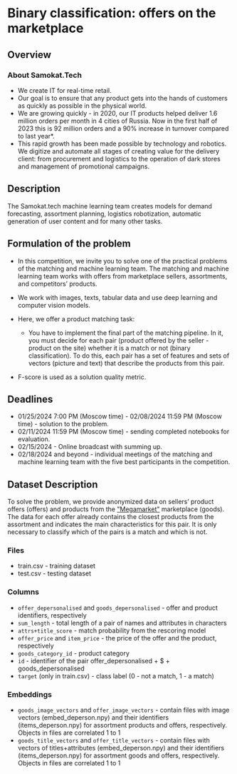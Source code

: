 # Binary classification: offers on the marketplace
## Overview
### About Samokat.Tech
- We create IT for real-time retail.
- Our goal is to ensure that any product gets into the hands of customers as quickly as possible in the physical world.
- We are growing quickly - in 2020, our IT products helped deliver 1.6 million orders per month in 4 cities of Russia. Now in the first half of 2023 this is 92 million orders and a 90% increase in turnover compared to last year*.
- This rapid growth has been made possible by technology and robotics. We digitize and automate all stages of creating value for the delivery client: from procurement and logistics to the operation of dark stores and management of promotional campaigns.

## Description
The Samokat.tech machine learning team creates models for demand forecasting, assortment planning, logistics robotization, automatic generation of user content and for many other tasks.

## Formulation of the problem
- In this competition, we invite you to solve one of the practical problems of the matching and machine learning team.
The matching and machine learning team works with offers from marketplace sellers, assortments, and competitors’ products.

- We work with images, texts, tabular data and use deep learning and computer vision models.

- Here, we offer a product matching task:
  - You have to implement the final part of the matching pipeline. In it, you must decide for each pair (product offered by the seller - product on the site) whether it is a match or not (binary classification).
To do this, each pair has a set of features and sets of vectors (picture and text) that describe the products from this pair.

- F-score is used as a solution quality metric.

## Deadlines
- 01/25/2024 7:00 PM (Moscow time) - 02/08/2024 11:59 PM (Moscow time) - solution to the problem.
- 02/11/2024 11:59 PM (Moscow time) - sending completed notebooks for evaluation.
- 02/15/2024 - Online broadcast with summing up. 
- 02/18/2024 and beyond - individual meetings of the matching and machine learning team with the five best participants in the competition.

## Dataset Description

To solve the problem, we provide anonymized data on sellers’ product offers (offers) and products from the ["Megamarket"](https://megamarket.ru/) marketplace (goods).
The data for each offer already contains the closest products from the assortment and indicates the main characteristics for this pair. It is only necessary to classify which of the pairs is a match and which is not.

### Files
- train.csv - training dataset
- test.csv - testing dataset
### Columns
- `offer_depersonalised` and `goods_depersonalised` - offer and product identifiers, respectively
- `sum_length` - total length of a pair of names and attributes in characters
- `attrs+title_score` - match probability from the rescoring model
- `offer_price` and `item_price` - the price of the offer and the product, respectively
- `goods_category_id` - product category
- `id` - identifier of the pair offer_depersonalised + $ + goods_depersonalised
- `target` (only in train.csv) - class label (0 - not a match, 1 - a match)

### Embeddings
- `goods_image_vectors` and `offer_image_vectors` - contain files with image vectors (embed_deperson.npy) and their identifiers (items_deperson.npy) for assortment products and offers, respectively. Objects in files are correlated 1 to 1
- `goods_title_vectors` and `offer_title_vectors` - contain files with vectors of titles+attributes (embed_deperson.npy) and their identifiers (items_deperson.npy) for assortment goods and offers, respectively. Objects in files are correlated 1 to 1
